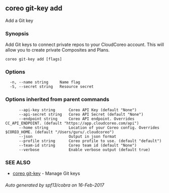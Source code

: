 ## coreo git-key add

Add a Git key

### Synopsis


Add Git keys to connect private repos to your CloudCoreo account. This will allow you to create private Composites and Plans.

```
coreo git-key add [flags]
```

### Options

```
  -n, --name string     Name flag
  -S, --secret string   Resource secret
```

### Options inherited from parent commands

```
      --api-key string      Coreo API Key (default "None")
      --api-secret string   Coreo API Secret (default "None")
      --endpoint string     Coreo API endpoint. Overrides CC_API_ENDPOINT. (default "https://app.cloudcoreo.com/api")
      --home string         Location of your Coreo config. Overrides $COREO_HOME. (default "/Users/guru/.cloudcoreo")
      --json                Output in json format
      --profile string      Coreo profile to use. (default "default")
      --team-id string      Coreo team id (default "None")
      --verbose             Enable verbose output (default true)
```

### SEE ALSO
* [coreo git-key](coreo_git-key.md)	 - Manage Git keys

###### Auto generated by spf13/cobra on 16-Feb-2017
